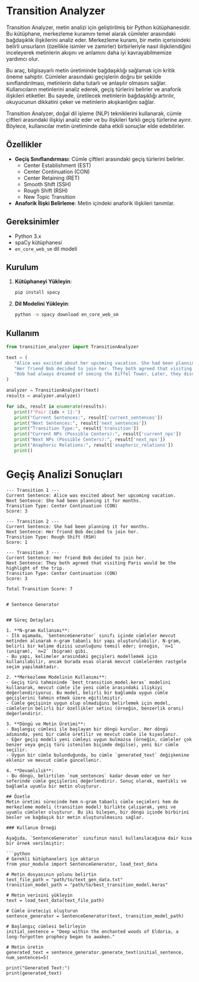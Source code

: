 # Transition Analyzer

Transition Analyzer, metin analizi için geliştirilmiş bir Python kütüphanesidir. Bu kütüphane, merkezleme kuramını temel alarak cümleler arasındaki bağdaşıklık ilişkilerini analiz eder. Merkezleme kuramı, bir metin içerisindeki belirli unsurların (özellikle isimler ve zamirler) birbirleriyle nasıl ilişkilendiğini inceleyerek metinlerin akışını ve anlamını daha iyi kavrayabilmemize yardımcı olur.

Bu araç, bilgisayarlı metin üretiminde bağdaşıklığı sağlamak için kritik öneme sahiptir. Cümleler arasındaki geçişlerin doğru bir şekilde sınıflandırılması, metinlerin daha tutarlı ve anlaşılır olmasını sağlar. Kullanıcıların metinlerini analiz ederek, geçiş türlerini belirler ve anaforik ilişkileri etiketler. Bu sayede, üretilecek metinlerin bağdaşıklığı artırılır, okuyucunun dikkatini çeker ve metinlerin akışkanlığını sağlar.

Transition Analyzer, doğal dil işleme (NLP) tekniklerini kullanarak, cümle çiftleri arasındaki ilişkiyi analiz eder ve bu ilişkileri farklı geçiş türlerine ayırır. Böylece, kullanıcılar metin üretiminde daha etkili sonuçlar elde edebilirler.

## Özellikler

- **Geçiş Sınıflandırması**: Cümle çiftleri arasındaki geçiş türlerini belirler.
  - Center Establishment (EST)
  - Center Continuation (CON)
  - Center Retaining (RET)
  - Smooth Shift (SSH)
  - Rough Shift (RSH)
  - New Topic Transition
- **Anaforik İlişki Belirleme**: Metin içindeki anaforik ilişkileri tanımlar.

## Gereksinimler

- Python 3.x
- spaCy kütüphanesi
- `en_core_web_sm` dil modeli

## Kurulum

1. **Kütüphaneyi Yükleyin**:

   ```bash
   pip install spacy
2. **Dil Modelini Yükleyin**:

   ```bash
   python -m spacy download en_core_web_sm


## Kullanım
   ```python
   from transition_analyzer import TransitionAnalyzer

   text = (
      "Alice was excited about her upcoming vacation. She had been planning it for months. "
      "Her friend Bob decided to join her. They both agreed that visiting Paris would be the highlight of the trip. "
      "Bob had always dreamed of seeing the Eiffel Tower. Later, they discussed what to do in the city."
   )

   analyzer = TransitionAnalyzer(text)
   results = analyzer.analyze()

   for idx, result in enumerate(results):
      print(f"Pair {idx + 1}:")
      print("Current Sentences:", result['current_sentences'])
      print("Next Sentences:", result['next_sentences'])
      print("Transition Type:", result['transition'])
      print("Current NPs (Possible Centers):", result['current_nps'])
      print("Next NPs (Possible Centers):", result['next_nps'])
      print("Anaphoric Relations:", result['anaphoric_relations'])
      print()
   ```
# Geçiş Analizi Sonuçları
   ```
   --- Transition 1 ---
   Current Sentence: Alice was excited about her upcoming vacation.
   Next Sentence: She had been planning it for months.
   Transition Type: Center Continuation (CON)
   Score: 3

   --- Transition 2 ---
   Current Sentence: She had been planning it for months.
   Next Sentence: Her friend Bob decided to join her.
   Transition Type: Rough Shift (RSH)
   Score: 1

   --- Transition 3 ---
   Current Sentence: Her friend Bob decided to join her.
   Next Sentence: They both agreed that visiting Paris would be the highlight of the trip.
   Transition Type: Center Continuation (CON)
   Score: 3

   Total Transition Score: 7

     
# Sentence Generator


## Süreç Detayları

1. **N-gram Kullanımı**:
- İlk aşamada, `SentenceGenerator` sınıfı içinde cümleler mevcut metinden alınarak n-gram tabanlı bir yapı oluşturulabilir. N-gram, belirli bir kelime dizisi uzunluğunu temsil eder; örneğin, `n=1` (unigram), `n=2` (bigram) gibi.
- Bu yapı, kelimeler arasındaki geçişleri modellemek için kullanılabilir, ancak burada esas olarak mevcut cümlelerden rastgele seçim yapılmaktadır.

2. **Merkezleme Modelinin Kullanımı**:
- Geçiş türü tahmininde `best_transition_model.keras` modelini kullanarak, mevcut cümle ile yeni cümle arasındaki ilişkiyi değerlendiriyoruz. Bu model, belirli bir bağlamda uygun cümle geçişlerini tahmin etmek üzere eğitilmiştir.
- Cümle geçişinin uygun olup olmadığını belirlemek için model, cümlelerin belirli bir özellikler setini (örneğin, benzerlik oranı) değerlendirir.

3. **Döngü ve Metin Üretimi**:
- Başlangıç cümlesi ile başlayan bir döngü kurulur. Her döngü adımında, yeni bir cümle üretilir ve mevcut cümle ile kıyaslanır.
- Eğer geçiş modeli yeni cümleyi uygun bulmazsa (örneğin, cümleler çok benzer veya geçiş türü istenilen biçimde değilse), yeni bir cümle seçilir.
- Uygun bir cümle bulunduğunda, bu cümle `generated_text` değişkenine eklenir ve mevcut cümle güncellenir.

4. **Devamlılık**:
- Bu döngü, belirtilen `num_sentences` kadar devam eder ve her seferinde cümle geçişlerini değerlendirir. Sonuç olarak, mantıklı ve bağlamla uyumlu bir metin oluşturur.

## Özetle
Metin üretimi sürecinde hem n-gram tabanlı cümle seçimleri hem de merkezleme modeli (transition model) birlikte çalışarak, yeni ve uyumlu cümleler oluşturur. Bu iki bileşen, bir döngü içinde birbirini besler ve bağdaşık bir metin oluşturulmasını sağlar.

### Kullanım Örneği

Aşağıda, `SentenceGenerator` sınıfının nasıl kullanılacağına dair kısa bir örnek verilmiştir:

   ```python
   # Gerekli kütüphaneleri içe aktarın
   from your_module import SentenceGenerator, load_text_data

   # Metin dosyasının yolunu belirtin
   text_file_path = "path/to/text_gen_data.txt"
   transition_model_path = "path/to/best_transition_model.keras"

   # Metin verisini yükleyin
   text = load_text_data(text_file_path)

   # Cümle üreteciyi oluşturun
   sentence_generator = SentenceGenerator(text, transition_model_path)

   # Başlangıç cümlesi belirleyin
   initial_sentence = "Deep within the enchanted woods of Eldoria, a long-forgotten prophecy began to awaken."

   # Metin üretin
   generated_text = sentence_generator.generate_text(initial_sentence, num_sentences=5)

   print("Generated Text:")
   print(generated_text)
